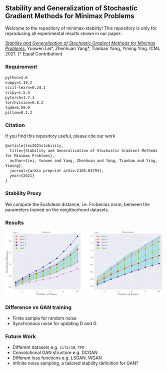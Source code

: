 ## Stability and Generalization of Stochastic Gradient Methods for Minimax Problems

Welcome to the repository of minimax-stability! This repository is only for reproducing all experimental results shown in our paper:

[*Stability and Generalization of Stochastic Gradient Methods for Minimax Problems*.](https://arxiv.org/abs/2105.03793) Yunwen Lei\*, Zhenhuan Yang\*, Tianbao Yang, Yiming Ying. ICML 2021. (\* Equal Contribution)

### Requirement

```
python=3.6
numpy=1.19.2
sicit-learn=0.24.1
scipy=1.5.4
pytorch=1.7.1
torchvision=0.8.2
tqdm=4.59.0
pillow=8.1.2
```

### Citation
If you find this repository useful, please cite our work
```
@article{lei2021stability,
  title={Stability and Generalization of Stochastic Gradient Methods for Minimax Problems},
  author={Lei, Yunwen and Yang, Zhenhuan and Yang, Tianbao and Ying, Yiming},
  journal={arXiv preprint arXiv:2105.03793},
  year={2021}
}
```

### Stability Proxy
We compute the Euclidean distance, i.e. Frobenius norm, between the parameters trained on the neighborhood datasets.


### Results

![mnist_cpu](res/mnist_cuda.png)


### Difference vs GAN training
- Finite sample for random noise
- Synchronous noise for updating D and G

### Future Work
- Different datasets e.g. `cifar10`, `TFD`
- Convolutional GAN structure e.g. DCGAN
- Different loss functions e.g. LSGAN, WGAN
- Infinite noise sampling, a tailored stability definition for GAN?

